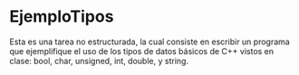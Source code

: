 # EjemploTipos
Esta es una tarea no estructurada, la cual consiste en escribir un programa que ejemplifique el uso de los tipos de datos básicos de C++ vistos en clase: bool, char, unsigned, int, double, y string.
